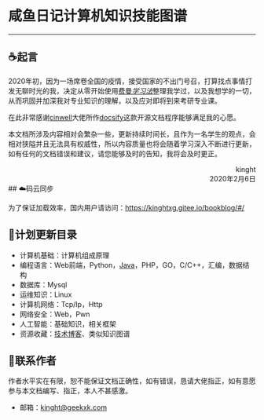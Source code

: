 # 咸鱼日记计算机知识技能图谱

------

## ☕起言

2020年初，因为一场席卷全国的疫情，接受国家的不出门号召，打算找点事情打发无聊时光的我，决定从零开始使用[费曼*学习法*](http://www.baidu.com/link?url=z0V5UmC8ZVovkUU8pned2pJLHr-XUwXaio7g_4w0pM-sB84z13OxXkJlAMOKqg_Ll_2HP8m6Aq1QAKXg80gKaa)整理我学过，以及我想学的一切，从而巩固并加深我对专业知识的理解，以及应对即将到来考研专业课。

在此非常感谢[cinwell](https://www.zhihu.com/people/cinwell)大佬所作[docsify](https://docsify.js.org/#/)这款开源文档程序能够满足我的心愿。

本文档所涉及内容相对会繁杂一些，更新持续时间长，且作为一名学生的观点，会相对狭隘并且无法具有权威性，所以内容质量也将会随着学习深入不断进行更新，如有任何的文档错误和建议，请您能够及时的告知，我将会及时更正。

<div style="text-align:right">kinght</div>
<div style="text-align:right">2020年2月6日</div>
## ☁️码云同步

为了保证加载效率，国内用户请访问：https://kinghtxg.gitee.io/bookblog/#/

## 💾计划更新目录

- 计算机基础：计算机组成原理
- 编程语言：Web前端，Python，[Java](programming/Java)，PHP，GO，C/C++，汇编，数据结构
- 数据库：Mysql
- 运维知识：Linux
- 计算机网络：Tcp/Ip，Http
- 网络安全：Web，Pwn
- 人工智能：基础知识，相关框架
- 资源收藏：[技术博客](Resources/blog)、类似知识图谱

## 📡联系作者

作者水平实在有限，恕不能保证文档正确性，如有错误，恳请大佬指正，如有意愿参与本文档编写、指正，本人不甚感激。

- 邮箱：kinght@geekxk.com


